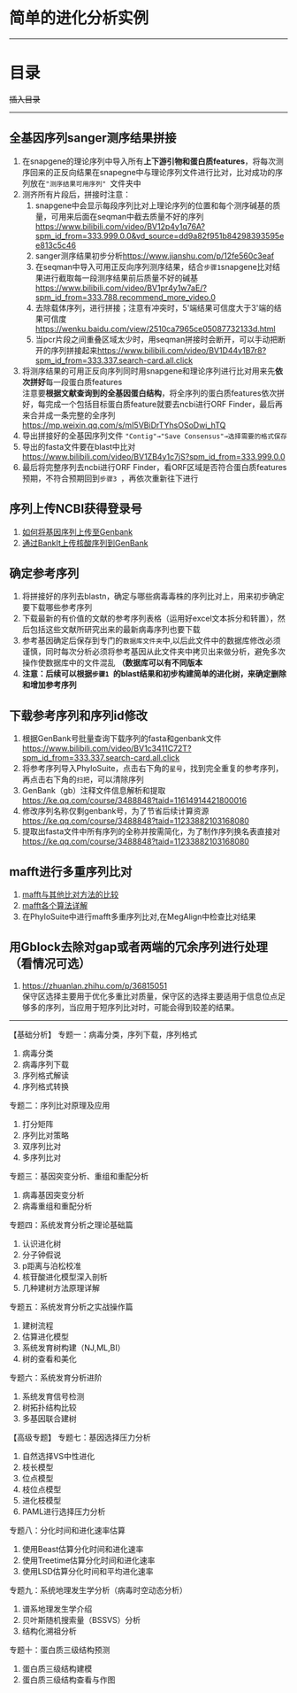 # 简单的进化分析实例
---

# 目录
~~插入目录~~  

---
## 全基因序列sanger测序结果拼接
1. 在snapgene的理论序列中导入所有**上下游引物和蛋白质features**，将每次测序回来的正反向结果在snapegne中与理论序列文件进行比对，比对成功的序列放在`"测序结果可用序列" `文件夹中
2. 测齐所有片段后，拼接时注意：
   1. snapgene中会显示每段序列比对上理论序列的位置和每个测序碱基的质量，可用来后面在seqman中截去质量不好的序列<https://www.bilibili.com/video/BV12p4y1q76A?spm_id_from=333.999.0.0&vd_source=dd9a82f951b84298393595ee813c5c46>  
   2. sanger测序结果初步分析<https://www.jianshu.com/p/12fe560c3eaf>
   3. 在seqman中导入可用正反向序列测序结果，结合`步骤1`snapgene比对结果进行截取每一段测序结果前后质量不好的碱基<https://www.bilibili.com/video/BV1pr4y1w7aE/?spm_id_from=333.788.recommend_more_video.0>    
   4. 去除载体序列，进行拼接；注意有冲突时，5'端结果可信度大于3'端的结果可信度<https://wenku.baidu.com/view/2510ca7965ce05087732133d.html>  
   5.  当pcr片段之间重叠区域太少时，用seqman拼接时会断开，可以手动把断开的序列拼接起来<https://www.bilibili.com/video/BV1D44y1B7r8?spm_id_from=333.337.search-card.all.click>
3. 将测序结果的可用正反向序列同时用snapgene和理论序列进行比对用来先**依次拼好**每一段蛋白质features  
注意要**根据文献查询到的全基因蛋白结构**，将全序列的蛋白质features依次拼好，每完成一个包括目标蛋白质feature就要去ncbi进行ORF Finder，最后再来合并成一条完整的全序列<https://mp.weixin.qq.com/s/mI5VBiDrTYhsOSoDwi_hTQ>    
1. 导出拼接好的全基因序列文件  `"Contig"→"Save Consensus"→选择需要的格式保存 `  
2. 导出的fasta文件要在blast中比对<https://www.bilibili.com/video/BV1ZB4y1c7jS?spm_id_from=333.999.0.0>  
3.  最后将完整序列去ncbi进行ORF Finder，看ORF区域是否符合蛋白质features预期，不符合预期回到`步骤3 `，再依次重新往下进行   

## 序列上传NCBI获得登录号
1. [如何将基因序列上传至Genbank](https://www.bilibili.com/video/BV1Ft4y1e73j?spm_id_from=333.824.b_76696577626f785f7265706f7274.1&vd_source=dd9a82f951b84298393595ee813c5c46)  
2. [通过BankIt上传核酸序列到GenBank](https://www.bilibili.com/video/BV1dZ4y1Q75q?spm_id_from=333.824.b_76696577626f785f7265706f7274.1&vd_source=dd9a82f951b84298393595ee813c5c46)  

## 确定参考序列
1. 将拼接好的序列去blastn，确定与哪些病毒毒株的序列比对上，用来初步确定要下载哪些参考序列     
2. 下载最新的有价值的文献的参考序列表格（运用好excel文本拆分和转置），然后包括这些文献所研究出来的最新病毒序列也要下载  
3. 参考基因确定后保存到专门的`数据库文件夹`中,以后此文件中的数据库修改必须谨慎，同时每次分析必须将参考基因从此文件夹中拷贝出来做分析，避免多次操作使数据库中的文件混乱 **（数据库可以有不同版本**  
4. **注意：后续可以根据`步骤1 `的blast结果和初步构建简单的进化树，来确定删除和增加参考序列**     
  
## 下载参考序列和序列id修改 
1. 根据GenBank号批量查询下载序列的fasta和genbank文件<https://www.bilibili.com/video/BV1c3411C72T?spm_id_from=333.337.search-card.all.click>    
2. 将参考序列导入PhyloSuite，点击右下角的`星号`，找到完全重复的参考序列，再点击右下角的`扫把`，可以清除序列  
3. GenBank（gb）注释文件信息解析和提取<https://ke.qq.com/course/3488848?taid=11614914421800016>     
4. 修改序列名称仅剩genbank号，为了节省后续计算资源<https://ke.qq.com/course/3488848?taid=11233882103168080>  
5. 提取出fasta文件中所有序列的全称并按需简化，为了制作序列换名表直接对<https://ke.qq.com/course/3488848?taid=11233882103168080>   

## mafft进行多重序列比对
1. [mafft与其他比对方法的比较](https://www.yuque.com/wusheng/gw7a9p/ibylou)    
2. [mafft各个算法详解](https://www.yuque.com/wusheng/gw7a9p/dslc0k)    
3. 在PhyloSuite中进行mafft多重序列比对,在MegAlign中检查比对结果  
  
## 用Gblock去除对gap或者两端的冗余序列进行处理（看情况可选）
1. <https://zhuanlan.zhihu.com/p/36815051>  
保守区选择主要用于优化多重比对质量，保守区的选择主要适用于信息位点足够多的序列，当应用于短序列比对时，可能会得到较差的结果。























































---
【基础分析】
专题一：病毒分类，序列下载，序列格式
1. 病毒分类
2. 病毒序列下载
3. 序列格式解读
4. 序列格式转换

专题二：序列比对原理及应用
1. 打分矩阵
2. 序列比对策略
3. 双序列比对
4. 多序列比对

专题三：基因突变分析、重组和重配分析
1. 病毒基因突变分析
2. 病毒重组和重配分析

专题四：系统发育分析之理论基础篇
1. 认识进化树
2. 分子钟假说
3. p距离与泊松校准
4. 核苷酸进化模型深入剖析
5. 几种建树方法原理详解

专题五：系统发育分析之实战操作篇
1. 建树流程
2. 估算进化模型
3. 系统发育树构建（NJ,ML,BI）
4. 树的查看和美化

专题六：系统发育分析进阶
1. 系统发育信号检测
2. 树拓扑结构比较
3. 多基因联合建树

【高级专题】
专题七：基因选择压力分析
1. 自然选择VS中性进化
2. 枝长模型
3. 位点模型
4. 枝位点模型
5. 进化枝模型
6. PAML进行选择压力分析

专题八：分化时间和进化速率估算
1. 使用Beast估算分化时间和进化速率
2. 使用Treetime估算分化时间和进化速率
3. 使用LSD估算分化时间和平均进化速率

专题九：系统地理发生学分析（病毒时空动态分析）
1. 谱系地理发生学介绍
2. 贝叶斯随机搜索量（BSSVS）分析
3. 结构化溯祖分析

专题十：蛋白质三级结构预测
1. 蛋白质三级结构建模
2. 蛋白质三级结构查看与作图